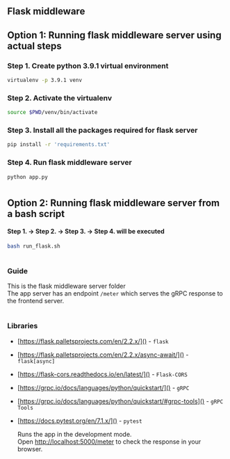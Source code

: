## Flask middleware

## Option 1: Running flask middleware server using actual steps

### Step 1. Create python 3.9.1 virtual environment

```bash
virtualenv -p 3.9.1 venv
```

### Step 2. Activate the virtualenv

```bash
source $PWD/venv/bin/activate
```

### Step 3. Install all the packages required for flask server

```bash
pip install -r 'requirements.txt'
```

### Step 4. Run flask middleware server

```bash
python app.py
```

#

## Option 2: Running flask middleware server from a bash script

#### Step 1. -> Step 2. -> Step 3. -> Step 4. will be executed

```bash
bash run_flask.sh
```

#

### Guide

This is the flask middleware server folder \
The app server has an endpoint `/meter` which serves the gRPC response to the frontend server.

#

### Libraries

- [https://flask.palletsprojects.com/en/2.2.x/]() - `flask`
- [https://flask.palletsprojects.com/en/2.2.x/async-await/]() - `flask[async]`
- [https://flask-cors.readthedocs.io/en/latest/]() - `Flask-CORS`
- [https://grpc.io/docs/languages/python/quickstart/]() - `gRPC`
- [https://grpc.io/docs/languages/python/quickstart/#grpc-tools]() - `gRPC Tools`
- [https://docs.pytest.org/en/7.1.x/]() - `pytest`

  Runs the app in the development mode.\
  Open [http://localhost:5000/meter](http://localhost:3000/meter) to check the response in your browser.
